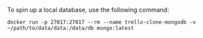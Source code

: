To spin up a local database, use the following command:

`docker run -p 27017:27017 --rm --name trello-clone-mongodb -v ~/path/to/data/data:/data/db mongo:latest`


